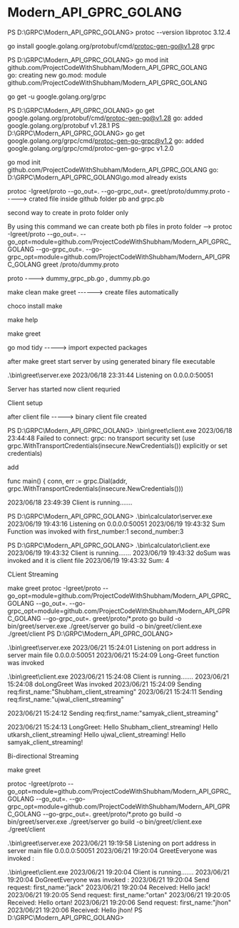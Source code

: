# Modern_API_GPRC_GOLANG


PS D:\GRPC\Modern_API_GPRC_GOLANG> protoc --version
libprotoc 3.12.4

 go install google.golang.org/protobuf/cmd/protoc-gen-go@v1.28
 grpc

 PS D:\GRPC\Modern_API_GPRC_GOLANG> go mod init github.com/ProjectCodeWithShubham/Modern_API_GPRC_GOLANG        
go: creating new go.mod: module github.com/ProjectCodeWithShubham/Modern_API_GPRC_GOLANG

go get -u google.golang.org/grpc

PS D:\GRPC\Modern_API_GPRC_GOLANG> go get google.golang.org/protobuf/cmd/protoc-gen-go@v1.28
go: added google.golang.org/protobuf v1.28.1
PS D:\GRPC\Modern_API_GPRC_GOLANG> go get google.golang.org/grpc/cmd/protoc-gen-go-grpc@v1.2
go: added google.golang.org/grpc/cmd/protoc-gen-go-grpc v1.2.0



go mod init github.com/ProjectCodeWithShubham/Modern_API_GPRC_GOLANG
go: D:\GRPC\Modern_API_GPRC_GOLANG\go.mod already exists

protoc -Igreet/proto --go_out=. --go-grpc_out=. greet/proto/dummy.proto
-----> crated file inside github folder pb and grpc.pb


second way to create in proto folder only

By using this command we can create both pb files in proto folder
-->  protoc -Igreet/proto --go_out=. --go_opt=module=github.com/ProjectCodeWithShubham/Modern_API_GPRC_GOLANG  --go-grpc_out=. --go-grpc_opt=module=github.com/ProjectCodeWithShubham/Modern_API_GPRC_GOLANG greet
/proto/dummy.proto

proto ----> dummy_grpc_pb.go , dummy.pb.go

make clean
make greet ------>  create files automatically 

choco install make

make help


make greet

go mod tidy
-----> import expected packages 

after make greet start server by using generated binary file executable 

.\bin\greet\server.exe
2023/06/18 23:31:44 Listening on 0.0.0.0:50051

Server has started now client requried 

Client setup

after client file -----> binary client file created 

PS D:\GRPC\Modern_API_GPRC_GOLANG> .\bin\greet\client.exe
2023/06/18 23:44:48 Failed to connect: grpc: no transport security set (use grpc.WithTransportCredentials(insecure.NewCredentials()) explicitly or set credentials) 

add

func main() {
	conn, err := grpc.Dial(addr, grpc.WithTransportCredentials(insecure.NewCredentials()))


2023/06/18 23:49:39 Client is running.......





PS D:\GRPC\Modern_API_GPRC_GOLANG> .\bin\calculator\server.exe
2023/06/19 19:43:16 Listening on 0.0.0.0:50051
2023/06/19 19:43:32 Sum Function was invoked with first_number:1  second_number:3


PS D:\GRPC\Modern_API_GPRC_GOLANG> .\bin\calculator\client.exe
2023/06/19 19:43:32 Client is running.......
2023/06/19 19:43:32 doSum was invoked and it is client file 
2023/06/19 19:43:32 Sum: 4




CLient Streaming 

 make greet
protoc -Igreet/proto --go_opt=module=github.com/ProjectCodeWithShubham/Modern_API_GPRC_GOLANG --go_out=. --go-grpc_opt=module=github.com/ProjectCodeWithShubham/Modern_API_GPRC_GOLANG --go-grpc_out=. greet/proto/*.proto
go build -o bin/greet/server.exe ./greet/server
go build -o bin/greet/client.exe ./greet/client
PS D:\GRPC\Modern_API_GPRC_GOLANG>


.\bin\greet\server.exe
2023/06/21 15:24:01 Listening on port address in server main file 0.0.0.0:50051
2023/06/21 15:24:09 Long-Greet function was invoked


.\bin\greet\client.exe
2023/06/21 15:24:08 Client is running.......
2023/06/21 15:24:08 doLongGreet Was invoked
2023/06/21 15:24:09 Sending req:first_name:"Shubham_client_streaming" 
2023/06/21 15:24:11 Sending req:first_name:"ujwal_client_streaming"

2023/06/21 15:24:12 Sending req:first_name:"samyak_client_streaming"

2023/06/21 15:24:13 LongGreet: Hello Shubham_client_streaming!
Hello utkarsh_client_streaming!
Hello ujwal_client_streaming!
Hello samyak_client_streaming!





Bi-directional Streaming 

make greet

protoc -Igreet/proto --go_opt=module=github.com/ProjectCodeWithShubham/Modern_API_GPRC_GOLANG --go_out=. --go-grpc_opt=module=github.com/ProjectCodeWithShubham/Modern_API_GPRC_GOLANG --go-grpc_out=. greet/proto/*.proto 
go build -o bin/greet/server.exe ./greet/server
go build -o bin/greet/client.exe ./greet/client


.\bin\greet\server.exe
2023/06/21 19:19:58 Listening on port address in server main file 0.0.0.0:50051
2023/06/21 19:20:04 GreetEveryone was invoked :


.\bin\greet\client.exe
2023/06/21 19:20:04 Client is running.......
2023/06/21 19:20:04 DoGreetEveryone was invoked :
2023/06/21 19:20:04 Send request: first_name:"jack"
2023/06/21 19:20:04 Received: Hello jack!
2023/06/21 19:20:05 Send request: first_name:"ortan"
2023/06/21 19:20:05 Received: Hello ortan!
2023/06/21 19:20:06 Send request: first_name:"jhon"
2023/06/21 19:20:06 Received: Hello jhon!
PS D:\GRPC\Modern_API_GPRC_GOLANG>


